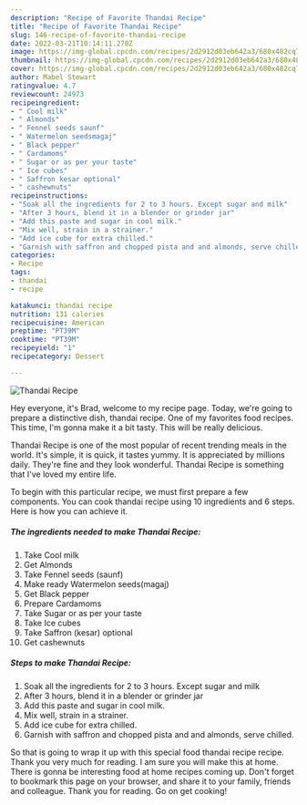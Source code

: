 ```yaml
---
description: "Recipe of Favorite Thandai Recipe"
title: "Recipe of Favorite Thandai Recipe"
slug: 146-recipe-of-favorite-thandai-recipe
date: 2022-03-21T10:14:11.270Z
image: https://img-global.cpcdn.com/recipes/2d2912d03eb642a3/680x482cq70/thandai-recipe-recipe-main-photo.jpg
thumbnail: https://img-global.cpcdn.com/recipes/2d2912d03eb642a3/680x482cq70/thandai-recipe-recipe-main-photo.jpg
cover: https://img-global.cpcdn.com/recipes/2d2912d03eb642a3/680x482cq70/thandai-recipe-recipe-main-photo.jpg
author: Mabel Stewart
ratingvalue: 4.7
reviewcount: 24973
recipeingredient:
- " Cool milk"
- " Almonds"
- " Fennel seeds saunf"
- " Watermelon seedsmagaj"
- " Black pepper"
- " Cardamoms"
- " Sugar or as per your taste"
- " Ice cubes"
- " Saffron kesar optional"
- " cashewnuts"
recipeinstructions:
- "Soak all the ingredients for 2 to 3 hours. Except sugar and milk"
- "After 3 hours, blend it in a blender or grinder jar"
- "Add this paste and sugar in cool milk."
- "Mix well, strain in a strainer."
- "Add ice cube for extra chilled."
- "Garnish with saffron and chopped pista and and almonds, serve chilled."
categories:
- Recipe
tags:
- thandai
- recipe

katakunci: thandai recipe 
nutrition: 131 calories
recipecuisine: American
preptime: "PT39M"
cooktime: "PT39M"
recipeyield: "1"
recipecategory: Dessert

---
```



![Thandai Recipe](https://img-global.cpcdn.com/recipes/2d2912d03eb642a3/680x482cq70/thandai-recipe-recipe-main-photo.jpg)

Hey everyone, it's Brad, welcome to my recipe page. Today, we're going to prepare a distinctive dish, thandai recipe. One of my favorites food recipes. This time, I'm gonna make it a bit tasty. This will be really delicious.



Thandai Recipe is one of the most popular of recent trending meals in the world. It's simple, it is quick, it tastes yummy. It is appreciated by millions daily. They're fine and they look wonderful. Thandai Recipe is something that I've loved my entire life.


To begin with this particular recipe, we must first prepare a few components. You can cook thandai recipe using 10 ingredients and 6 steps. Here is how you can achieve it.

<!--inarticleads1-->

##### The ingredients needed to make Thandai Recipe:

1. Take  Cool milk
1. Get  Almonds
1. Take  Fennel seeds (saunf)
1. Make ready  Watermelon seeds(magaj)
1. Get  Black pepper
1. Prepare  Cardamoms
1. Take  Sugar or as per your taste
1. Take  Ice cubes
1. Take  Saffron (kesar) optional
1. Get  cashewnuts




<!--inarticleads2-->

##### Steps to make Thandai Recipe:

1. Soak all the ingredients for 2 to 3 hours. Except sugar and milk
1. After 3 hours, blend it in a blender or grinder jar
1. Add this paste and sugar in cool milk.
1. Mix well, strain in a strainer.
1. Add ice cube for extra chilled.
1. Garnish with saffron and chopped pista and and almonds, serve chilled.




So that is going to wrap it up with this special food thandai recipe recipe. Thank you very much for reading. I am sure you will make this at home. There is gonna be interesting food at home recipes coming up. Don't forget to bookmark this page on your browser, and share it to your family, friends and colleague. Thank you for reading. Go on get cooking!
